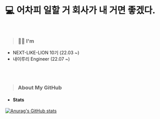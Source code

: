 # 💻 어차피 일할 거 회사가 내 거면 좋겠다.
<br/>

> ### 💁🏻 I'm
* NEXT-LIKE-LION 10기 (22.03 ~)
* 내이루리 Engineer (22.07 ~)

<br/>
<br/>


> ### About My GitHub
* #### Stats
[![Anurag's GitHub stats](https://github-readme-stats.vercel.app/api?username=toyo30)](https://github.com/toyo30/github-readme-stats)
<br/>


